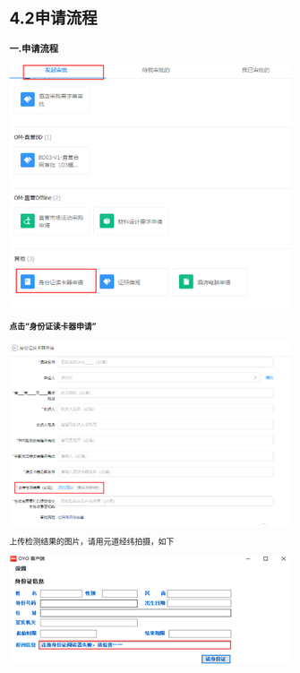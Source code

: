 # 4.2申请流程

### 一.申请流程

![](../.gitbook/assets/image%20%28233%29.png)

#### 点击“身份证读卡器申请”

![](../.gitbook/assets/image%20%28100%29.png)

上传检测结果的图片，请用元道经纬拍摄，如下

![](../.gitbook/assets/image%20%28266%29.png)

## 

